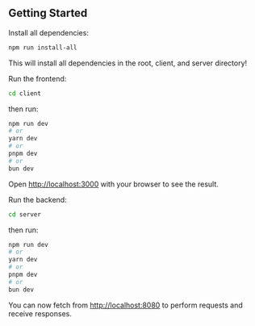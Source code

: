 ## Getting Started

Install all dependencies:

```bash
npm run install-all
```

This will install all dependencies in the root, client, and server directory!

Run the frontend:

```bash
cd client
```

then run:

```bash
npm run dev
# or
yarn dev
# or
pnpm dev
# or
bun dev
```

Open [http://localhost:3000](http://localhost:3000) with your browser to see the result.

Run the backend:

```bash
cd server
```

then run:

```bash
npm run dev
# or
yarn dev
# or
pnpm dev
# or
bun dev
```

You can now fetch from [http://localhost:8080](http://localhost:8080) to perform requests and receive responses.
